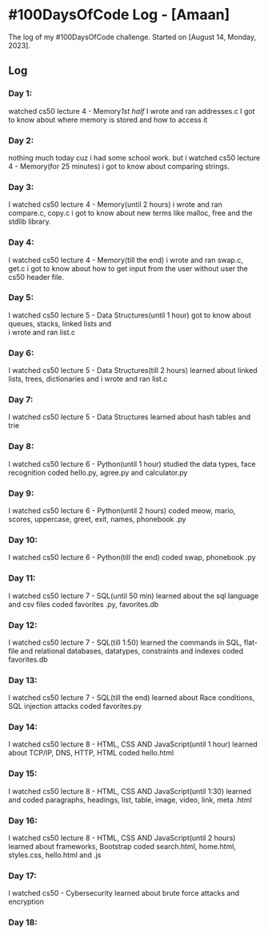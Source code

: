 # #100DaysOfCode Log - [Amaan]

The log of my #100DaysOfCode challenge. Started on [August 14, Monday, 2023].

## Log

### Day 1: 
watched cs50 lecture 4 - Memory*1st half*
I wrote and ran addresses.c
I got to know about where memory is stored and how to access it

### Day 2:
nothing much today cuz i had some school work. but i watched cs50 lecture 4 - Memory(for 25 minutes)
i got to know about comparing strings.

### Day 3:
I watched cs50 lecture 4 - Memory(until 2 hours)
i wrote and ran compare.c, copy.c
i got to know about new terms like malloc, free and the stdlib library.

### Day 4:
I watched cs50 lecture 4 - Memory(till the end)
i wrote and ran swap.c, get.c
i got to know about how to get input from the user without user the cs50 header file.

### Day 5:
I watched cs50 lecture 5 - Data Structures(until 1 hour) got to know about queues, stacks, linked lists and   
i wrote and ran list.c

### Day 6:
I watched cs50 lecture 5 - Data Structures(till 2 hours) learned about linked lists, trees, dictionaries and
i wrote and ran list.c

### Day 7:
I watched cs50 lecture 5 - Data Structures
learned about hash tables and trie

### Day 8:
I watched cs50 lecture 6 - Python(until 1 hour)
studied the data types, face recognition
coded hello.py, agree.py and calculator.py

### Day 9:
I watched cs50 lecture 6 - Python(until 2 hours)
coded meow, mario, scores, uppercase, greet,
exit, names, phonebook .py

### Day 10:
I watched cs50 lecture 6 - Python(till the end)
coded swap, phonebook .py

### Day 11:
I watched cs50 lecture 7 - SQL(until 50 min)
learned about the sql language and csv files
coded favorites .py, favorites.db

### Day 12:
I watched cs50 lecture 7 - SQL(till 1:50)
learned the commands in SQL, flat-file and relational databases, datatypes, constraints and indexes
coded favorites.db

### Day 13:
I watched cs50 lecture 7 - SQL(till the end)
learned about Race conditions, SQL injection attacks
coded favorites.py

### Day 14:
I watched cs50 lecture 8 - HTML, CSS AND JavaScript(until 1 hour)
learned about TCP/IP, DNS, HTTP, HTML
coded hello.html

### Day 15:
I watched cs50 lecture 8 - HTML, CSS AND JavaScript(until 1:30)
learned and coded paragraphs, headings, list, table, image, video,  link, meta .html

### Day 16:
I watched cs50 lecture 8 - HTML, CSS AND JavaScript(until 2 hours)
learned about frameworks, Bootstrap
coded search.html, home.html, styles.css,  hello.html and .js

### Day 17:
l watched cs50 - Cybersecurity
learned about brute force attacks and encryption

### Day 18:
